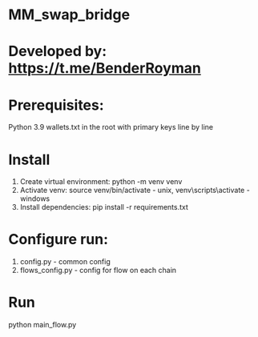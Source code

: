 # MM_swap_bridge
# Developed by: https://t.me/BenderRoyman

# Prerequisites:
  Python 3.9
  wallets.txt in the root with primary keys line by line
  
# Install
  1. Create virtual environment: python -m venv venv
  2. Activate venv: source venv/bin/activate - unix, venv\scripts\activate - windows
  3. Install dependencies: pip install -r requirements.txt
  
# Configure run:
  1. config.py - common config
  2. flows_config.py - config for flow on each chain
  
# Run
  python main_flow.py
